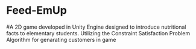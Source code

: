 # Feed-EmUp
#A 2D game developed in Unity Engine designed to introduce nutritional facts to elementary students. Utilizing the Constraint Satisfaction Problem Algorithm for genarating customers in game 
